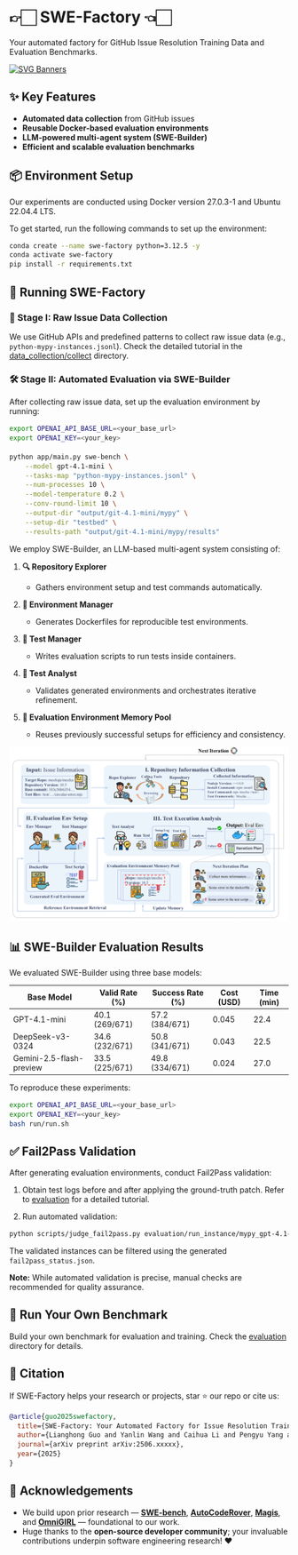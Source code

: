 # 👉🏻 SWE-Factory 👈🏻

Your automated factory for GitHub Issue Resolution Training Data and Evaluation Benchmarks.

[![SVG Banners](https://svg-banners.vercel.app/api?type=origin&text1=SWE-Factory%20🧑‍💻&text2=💖%20Build%20Your%20GitHub%20Issue%20Resolution%20Dataset%2C%20Right%20Now!&width=900&height=200)](https://github.com/Akshay090/svg-banners)

## ✨ Key Features

- **Automated data collection** from GitHub issues
- **Reusable Docker-based evaluation environments**
- **LLM-powered multi-agent system (SWE-Builder)**
- **Efficient and scalable evaluation benchmarks**

## 📦 Environment Setup

Our experiments are conducted using Docker version 27.0.3-1 and Ubuntu 22.04.4 LTS.

To get started, run the following commands to set up the environment:

```bash
conda create --name swe-factory python=3.12.5 -y
conda activate swe-factory
pip install -r requirements.txt
```

## 🚀 Running SWE-Factory

### 📍 Stage I: Raw Issue Data Collection

We use GitHub APIs and predefined patterns to collect raw issue data (e.g., `python-mypy-instances.jsonl`). Check the detailed tutorial in the [data_collection/collect](./data_collection/collect) directory.

### 🛠 Stage II: Automated Evaluation via SWE-Builder

After collecting raw issue data, set up the evaluation environment by running:

```bash
export OPENAI_API_BASE_URL=<your_base_url>
export OPENAI_KEY=<your_key>

python app/main.py swe-bench \
    --model gpt-4.1-mini \
    --tasks-map "python-mypy-instances.jsonl" \
    --num-processes 10 \
    --model-temperature 0.2 \
    --conv-round-limit 10 \
    --output-dir "output/git-4.1-mini/mypy" \
    --setup-dir "testbed" \
    --results-path "output/git-4.1-mini/mypy/results"
```

We employ SWE-Builder, an LLM-based multi-agent system consisting of:

1. **🔍 Repository Explorer**
   - Gathers environment setup and test commands automatically.

2. **🐳 Environment Manager**
   - Generates Dockerfiles for reproducible test environments.

3. **📝 Test Manager**
   - Writes evaluation scripts to run tests inside containers.

4. **🔬 Test Analyst**
   - Validates generated environments and orchestrates iterative refinement.

5. **💾 Evaluation Environment Memory Pool**
   - Reuses previously successful setups for efficiency and consistency.

![Overview](figure/overview.png)

## 📊 SWE-Builder Evaluation Results

We evaluated SWE-Builder using three base models:

| Base Model                | Valid Rate (%) | Success Rate (%) | Cost (USD) | Time (min) |
|---------------------------|----------------|------------------|------------|------------|
| GPT-4.1-mini              | 40.1 (269/671) | 57.2 (384/671)   | 0.045      | 22.4       |
| DeepSeek-v3-0324          | 34.6 (232/671) | 50.8 (341/671)   | 0.043      | 22.5       |
| Gemini-2.5-flash-preview  | 33.5 (225/671) | 49.8 (334/671)   | 0.024      | 27.0       |

To reproduce these experiments:

```bash
export OPENAI_API_BASE_URL=<your_base_url>
export OPENAI_KEY=<your_key>
bash run/run.sh
```

## ✅ Fail2Pass Validation

After generating evaluation environments, conduct Fail2Pass validation:

1. Obtain test logs before and after applying the ground-truth patch. Refer to [evaluation](./evaluation) for a detailed tutorial.

2. Run automated validation:

```bash
python scripts/judge_fail2pass.py evaluation/run_instance/mypy_gpt-4.1-mini/gold fail2pass_status.json
```

The validated instances can be filtered using the generated `fail2pass_status.json`.

**Note:** While automated validation is precise, manual checks are recommended for quality assurance.

## 📌 Run Your Own Benchmark

Build your own benchmark for evaluation and training. Check the [evaluation](./evaluation) directory for details.

## 📖 Citation

If SWE-Factory helps your research or projects, star ⭐ our repo or cite us:

```bibtex
@article{guo2025swefactory,
  title={SWE-Factory: Your Automated Factory for Issue Resolution Training Data and Evaluation Benchmarks},
  author={Lianghong Guo and Yanlin Wang and Caihua Li and Pengyu Yang and Jiachi Chen and Wei Tao and Yingtian Zou and Duyu Tang and Zibin Zheng},
  journal={arXiv preprint arXiv:2506.xxxxx},
  year={2025}
}
```

## 🙏 Acknowledgements

- We build upon prior research — **[SWE-bench](https://arxiv.org/abs/2310.06770)**, **[AutoCodeRover](https://arxiv.org/abs/2404.05427)**, **[Magis](https://arxiv.org/abs/2403.17927)**, and **[OmniGIRL](https://arxiv.org/abs/2505.04606)** — foundational to our work.
- Huge thanks to the **open-source developer community**; your invaluable contributions underpin software engineering research! ❤️
